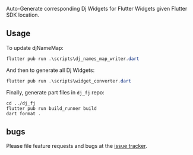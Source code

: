 Auto-Generate corresponding Dj Widgets for Flutter Widgets given Flutter SDK location.

## Usage

To update djNameMap:

```ps1
flutter pub run .\scripts\dj_names_map_writer.dart
```

And then to generate all Dj Widgets:

```ps1
flutter pub run .\scripts\widget_converter.dart
```

Finally, generate part files in `dj_fj` repo:

```pas1
cd ../dj_fj
flutter pub run build_runner build
dart format .
```

## bugs

Please file feature requests and bugs at the [issue tracker][tracker].

[tracker]: https://github.com/ARK4579/dj_fc/issues
